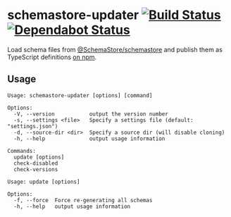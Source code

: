 # schemastore-updater [![Build Status](https://action-badges.now.sh/ffflorian/schemastore-updater)](https://github.com/ffflorian/schemastore-updater/actions/) [![Dependabot Status](https://api.dependabot.com/badges/status?host=github&repo=ffflorian/schemastore-updater)](https://dependabot.com)

Load schema files from [@SchemaStore/schemastore](https://github.com/SchemaStore/schemastore) and publish them as TypeScript definitions [on npm](https://www.npmjs.com/search?q=@schemastore/).

## Usage

```
Usage: schemastore-updater [options] [command]

Options:
  -V, --version           output the version number
  -s, --settings <file>   Specify a settings file (default: "settings.json")
  -d, --source-dir <dir>  Specify a source dir (will disable cloning)
  -h, --help              output usage information

Commands:
  update [options]
  check-disabled
  check-versions
```

```
Usage: update [options]

Options:
  -f, --force  Force re-generating all schemas
  -h, --help   output usage information
```
